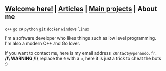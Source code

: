 ## [Welcome here!](index.md) | [Articles](articles.md) | [Main projects](projects.md) | About me
`c++` `go` `c#` `python` `git` `docker` `windows` `linux`

I'm a software developer who likes things such as low level programming. I'm also a modern C++ and Go lover.

If you want to contact me, here is my email address: `c0ntact@vpenando.fr`.<br />
**/!\ WARNING /!\\** replace the `0` with a `o`, here it is just a trick to cheat the bots :)
